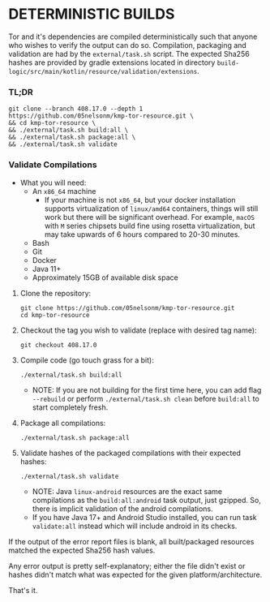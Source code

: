 # DETERMINISTIC BUILDS

Tor and it's dependencies are compiled deterministically such that anyone who wishes to verify
the output can do so. Compilation, packaging and validation are had by the `external/task.sh`
script. The expected Sha256 hashes are provided by gradle extensions located in directory
`build-logic/src/main/kotlin/resource/validation/extensions`.

### TL;DR

<!-- TAG_VERSION -->
```
git clone --branch 408.17.0 --depth 1 https://github.com/05nelsonm/kmp-tor-resource.git \
&& cd kmp-tor-resource \
&& ./external/task.sh build:all \
&& ./external/task.sh package:all \
&& ./external/task.sh validate
```

### Validate Compilations

- What you will need:
    - An `x86_64` machine
        - If your machine is not `x86_64`, but your docker installation supports virtualization 
          of `linux/amd64` containers, things will still work but there will be significant overhead. 
          For example, `macOS` with `M` series chipsets build fine using rosetta virtualization, but 
          may take upwards of 6 hours compared to 20-30 minutes.
    - Bash
    - Git
    - Docker
    - Java 11+
    - Approximately 15GB of available disk space

1) Clone the repository:
   ```shell
   git clone https://github.com/05nelsonm/kmp-tor-resource.git
   cd kmp-tor-resource
   ```

<!-- TAG_VERSION -->
2) Checkout the tag you wish to validate (replace with desired tag name):
   ```shell
   git checkout 408.17.0
   ```

3) Compile code (go touch grass for a bit):
   ```shell
   ./external/task.sh build:all
   ```
   - NOTE: If you are not building for the first time here, you can add flag `--rebuild` 
     or perform `./external/task.sh clean` before `build:all` to start completely fresh.

4) Package all compilations:
   ```shell
   ./external/task.sh package:all
   ```

5) Validate hashes of the packaged compilations with their expected hashes:
   ```shell
   ./external/task.sh validate
   ```
   - NOTE: Java `linux-android` resources are the exact same compilations as the `build:all:android` 
     task output, just gzipped. So, there is implicit validation of the android compilations.
   - If you have Java 17+ and Android Studio installed, you can run task `validate:all` instead 
     which will include android in its checks.

If the output of the error report files is blank, all built/packaged resources matched the 
expected Sha256 hash values.

Any error output is pretty self-explanatory; either the file didn't exist or hashes didn't 
match what was expected for the given platform/architecture.

That's it.
